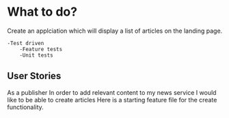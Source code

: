 # What to do?

Create an applciation which will display a list of articles on the landing page.

    -Test driven
        -Feature tests
        -Unit tests


## User Stories

As a publisher
In order to add relevant content to my news service
I would like to be able to create articles
Here is a starting feature file for the create functionality.

